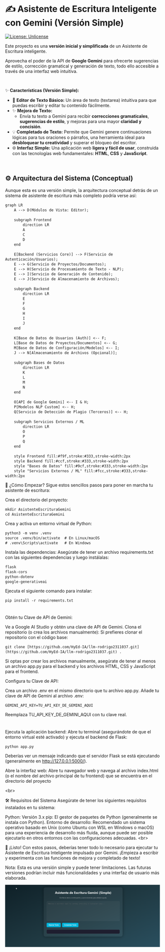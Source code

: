 
# ✍️ Asistente de Escritura Inteligente con Gemini (Versión Simple)

[![License: Unlicense](https://img.shields.io/badge/license-Unlicense-lightgrey.svg)](http://unlicense.org/)

Este proyecto es una **versión inicial y simplificada** de un Asistente de Escritura inteligente.

Aprovecha el poder de la API de **Google Gemini** para ofrecerte sugerencias de estilo, corrección gramatical y generación de texto, todo ello accesible a través de una interfaz web intuitiva.

<br>

✨ **Características (Versión Simple):**

* 📝 **Editor de Texto Básico:** Un área de texto (textarea) intuitiva para que puedas escribir y editar tu contenido fácilmente.
* ✨ **Mejora de Texto:**
    * Envía tu texto a Gemini para recibir **correcciones gramaticales**, **sugerencias de estilo**, y mejoras para una mayor **claridad y concisión**.
* 💡 **Completado de Texto:** Permite que Gemini genere continuaciones lógicas para tus oraciones o párrafos, una herramienta ideal para **desbloquear tu creatividad** y superar el bloqueo del escritor.
* 🌐 **Interfaz Simple:** Una aplicación web **ligera y fácil de usar**, construida con las tecnologías web fundamentales: **HTML**, **CSS** y **JavaScript**.

<br>

## ⚙️ Arquitectura del Sistema (Conceptual)

Aunque esta es una versión simple, la arquitectura conceptual detrás de un sistema de asistente de escritura más completo podría verse así:

```
graph LR
    A --> D(Módulos de Vista: Editor);

    subgraph Frontend
        direction LR
        A
        C
        D
    end

    E[Backend (Servicios Core)] --> F(Servicio de Autenticación/Usuarios);
    E --> G(Servicio de Proyectos/Documentos);
    E --> H(Servicio de Procesamiento de Texto - NLP);
    E --> I(Servicio de Generación de Contenido);
    E --> J(Servicio de Almacenamiento de Archivos);

    subgraph Backend
        direction LR
        E
        F
        G
        H
        I
        J
    end

    K[Base de Datos de Usuarios (Auth)] <-- F;
    L[Base de Datos de Proyectos/Documentos] <-- G;
    M[Base de Datos de Configuración/Modelos] <-- I;
    J --> N[Almacenamiento de Archivos (Opcional)];

    subgraph Bases de Datos
        direction LR
        K
        L
        M
        N
    end

    O[API de Google Gemini] <-- I & H;
    P[Modelos NLP Custom] <-- H;
    Q[Servicio de Detección de Plagio (Terceros)] <-- H;

    subgraph Servicios Externos / ML
        direction LR
        O
        P
        Q
    end

    style Frontend fill:#f9f,stroke:#333,stroke-width:2px
    style Backend fill:#ccf,stroke:#333,stroke-width:2px
    style "Bases de Datos" fill:#9cf,stroke:#333,stroke-width:2px
    style "Servicios Externos / ML" fill:#fcc,stroke:#333,stroke-width:2px
```

🚀 ¿Cómo Empezar?
Sigue estos sencillos pasos para poner en marcha tu asistente de escritura:

Crea el directorio del proyecto:

```
mkdir AsistenteEscrituraGemini
cd AsistenteEscrituraGemini

```

Crea y activa un entorno virtual de Python:
```
python3 -m venv .venv
source .venv/bin/activate  # En Linux/macOS
# .venv\Scripts\activate   # En Windows
```

Instala las dependencias: Asegúrate de tener un archivo requirements.txt con las siguientes dependencias y luego instálalas:
```
flask
flask-cors
python-dotenv
google-generativeai
```

Ejecuta el siguiente comando para instalar:
```
pip install -r requirements.txt
```

#
Obtén tu Clave de API de Gemini:

Ve a Google AI Studio y obtén una clave de API de Gemini.
Clona el repositorio (o crea los archivos manualmente):
Si prefieres clonar el repositorio con el código base:
```
git clone [https://github.com/HyEd-IA/llm-rodrigo2311037.git](https://github.com/HyEd-IA/llm-rodrigo2311037.git) .
```

Si optas por crear los archivos manualmente, asegúrate de tener al menos un archivo app.py para el backend y los archivos HTML, CSS y JavaScript para el frontend.

Configura tu Clave de API:

Crea un archivo .env en el mismo directorio que tu archivo app.py.
Añade tu clave de API de Gemini al archivo .env:
```
GEMINI_API_KEY=TU_API_KEY_DE_GEMINI_AQUI
```
Reemplaza TU_API_KEY_DE_GEMINI_AQUI con tu clave real.

#
Ejecuta la aplicación backend:
Abre tu terminal (asegurándote de que el entorno virtual esté activado) y ejecuta el backend de Flask:
```
python app.py
```
Deberías ver un mensaje indicando que el servidor Flask se está ejecutando (generalmente en http://127.0.0.1:5000/).

Abre la interfaz web: Abre tu navegador web y navega al archivo index.html (o el nombre del archivo principal de tu frontend) que se encuentra en el directorio del proyecto


&lt;br>

🛠️ Requisitos del Sistema
Asegúrate de tener los siguientes requisitos instalados en tu sistema:

Python: Versión 3.x
pip: El gestor de paquetes de Python (generalmente se instala con Python).
Entorno de desarrollo: Recomendado un sistema operativo basado en Unix (como Ubuntu con WSL en Windows o macOS) para una experiencia de desarrollo más fluida, aunque puede ser posible ejecutarlo en otros entornos con las configuraciones adecuadas.
&lt;br>

🚀 ¡Listo!
Con estos pasos, deberías tener todo lo necesario para ejecutar tu Asistente de Escritura Inteligente impulsado por Gemini. ¡Empieza a escribir y experimenta con las funciones de mejora y completado de texto!

Nota: Esta es una versión simple y puede tener limitaciones. Las futuras versiones podrían incluir más funcionalidades y una interfaz de usuario más elaborada.

![Texto alternativo](imagen.png)
